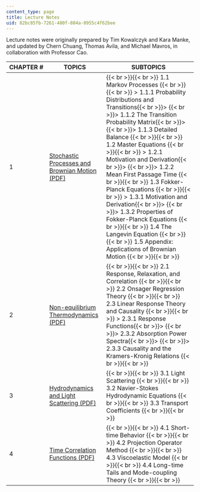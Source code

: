 ```yaml
---
content_type: page
title: Lecture Notes
uid: 82bc85fb-7261-480f-804a-0955c4f62bee
---
```


Lecture notes were originally prepared by Tim Kowalczyk and Kara Manke, and updated by Chern Chuang, Thomas Avila, and Michael Mavros, in collaboration with Professor Cao.

| CHAPTER # | TOPICS | SUBTOPICS |
| --- | --- | --- |
| 1 | [Stochastic Processes and Brownian Motion (PDF)](/courses/5-72-statistical-mechanics-spring-2012/resources/mit5_72s12_master1) |  {{< br >}}{{< br >}} 1.1 Markov Processes {{< br >}}{{< br >}} > 1.1.1 Probability Distributions and Transitions{{< br >}}> {{< br >}}> 1.1.2 The Transition Probability Matrix{{< br >}}> {{< br >}}> 1.1.3 Detailed Balance {{< br >}}{{< br >}} 1.2 Master Equations {{< br >}}{{< br >}} > 1.2.1 Motivation and Derivation{{< br >}}> {{< br >}}> 1.2.2 Mean First Passage Time {{< br >}}{{< br >}} 1.3 Fokker-Planck Equations {{< br >}}{{< br >}} > 1.3.1 Motivation and Derivation{{< br >}}> {{< br >}}> 1.3.2 Properties of Fokker-Planck Equations {{< br >}}{{< br >}} 1.4 The Langevin Equation {{< br >}}{{< br >}} 1.5 Appendix: Applications of Brownian Motion {{< br >}}{{< br >}}  |
| 2 | [Non-equilibrium Thermodynamics (PDF)](/courses/5-72-statistical-mechanics-spring-2012/resources/mit5_72s12_master2) |  {{< br >}}{{< br >}} 2.1 Response, Relaxation, and Correlation {{< br >}}{{< br >}} 2.2 Onsager Regression Theory {{< br >}}{{< br >}} 2.3 Linear Response Theory and Causality {{< br >}}{{< br >}} > 2.3.1 Response Functions{{< br >}}> {{< br >}}> 2.3.2 Absorption Power Spectra{{< br >}}> {{< br >}}> 2.3.3 Causality and the Kramers-Kronig Relations {{< br >}}{{< br >}}  |
| 3 | [Hydrodynamics and Light Scattering (PDF)](/courses/5-72-statistical-mechanics-spring-2012/resources/mit5_72s12_master3) |  {{< br >}}{{< br >}} 3.1 Light Scattering {{< br >}}{{< br >}} 3.2 Navier-Stokes Hydrodynamic Equations {{< br >}}{{< br >}} 3.3 Transport Coefficients {{< br >}}{{< br >}}  |
| 4 | [Time Correlation Functions (PDF)](/courses/5-72-statistical-mechanics-spring-2012/resources/mit5_72s12_master4) |  {{< br >}}{{< br >}} 4.1 Short-time Behavior {{< br >}}{{< br >}} 4.2 Projection Operator Method {{< br >}}{{< br >}} 4.3 Viscoelastic Model {{< br >}}{{< br >}} 4.4 Long-time Tails and Mode-coupling Theory {{< br >}}{{< br >}}